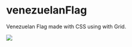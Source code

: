 # venezuelanFlag
Venezuelan Flag made with CSS using with Grid.

![](http://https://i.imgur.com/FSiLHfk.png)
